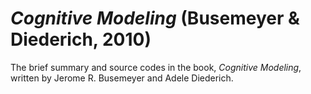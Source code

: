 # *Cognitive Modeling* (Busemeyer & Diederich, 2010)
The brief summary and source codes in the book, *Cognitive Modeling*, written by Jerome R. Busemeyer and Adele Diederich.
